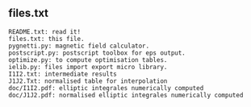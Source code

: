 files.txt
---

	README.txt: read it!
	files.txt: this file.
	pygnetti.py: magnetic field calculator.
	postscript.py: postscript toolbox for eps output.
	optimize.py: to compute optimisation tables.
	ielib.py: files import export micro library.
	I1I2.txt: intermediate results
	J1J2.Txt: normalised table for interpolation
	doc/I1I2.pdf: elliptic integrales numerically computed
	doc/J1J2.pdf: normalised elliptic integrales numerically computed
